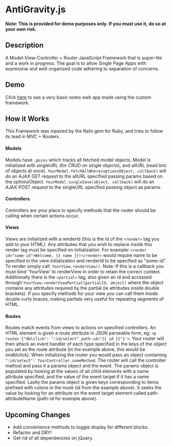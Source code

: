# AntiGravity.js
**Note: This is provided for demo purposes only. If you must use it, do so at your own risk.**
## Description
A Model-View-Controller + Router JavaScript Framework that is super-lite and a work in progress.
The goal is to allow Single Page Apps with expressive and well-organized code adhering to separation of
concerns.
## Demo
Click [here](http://litenotes.heroku.com) to see a very basic notes web app made using the custom framework.
## How it Works
This Framework was inpsired by the Rails gem for Ruby, and tries to follow its lead in MVC + Routers.
#### Models
Models have `.pojos` which tracks all fetched model objects.
Model is initialized with singleURL (for CRUD on single objects), and allURL (read lots of objects at once).
`YourModel.fetchAllWhere(optionsObject, callback)` will do an AJAX GET request to the allURL specified
passing params based on the optionsObject.
`YourModel.singleSave(object, callback)` will do an AJAX POST request to the singleURL specified passing
object as params.
#### Controllers
Controllers are your place to specify methods that the router should be calling when certain actions occur.
#### Views
Views are initialized with a renderId (this is the id of the `<render>` tag you add to your HTML). Any
  attributes that you wish to replace inside this render tag must be specified on initialization.
  For example: `<render id="some-id">Welcome, {{ name }}!</render>` would require name to be specified in the
  view initialization and renderId to be specified as "some-id".
  To render simply call: `YourView.renderView()`. Note: If this is a callback you must bind 'YourView' to
  renderView in order to retain the correct context.
  Additionally there is the `<partial>` tag, also given an id and accessed through
  `YourView.renderViewPartial(partialId, object)` where the object contains any attributes required by the partial (ie attributes inside double brackets). If you specify methods for your view you can call them inside double curly braces, making partials very useful for repeating segments of HTML.
#### Routes
Routes match events from views to actions on specified controllers. An HTML element is given a route
attribute in JSON parseable form, eg: `<p route='{"dblclick": ":id/select" path-id="{{ id }}"}'>`.  Your router will then attack
  an event handler of each type specified in the keys of the object you set as the route attribute
  (in the example above, this would be ondblclick). When initializing the router you would pass an object
  containing `":id/select": YourController.someMethod`. The router will call the controller method and pass it
  a params object and the event.  The params object is populated by looking at the values of all child
  elements with a name attribute specified, and the value of the event target if it has a name specified. Lastly the params object is given keys corresponding to items prefixed with colons in the route (id from the example above).  It seeks the value by looking for an attribute on the event target element called
  path-attributeName (path-id for example above).

## Upcoming Changes
* Add convenience methods to toggle display for different blocks.
* Refactor and DRY!
* Get rid of all dependencies on jQuery.